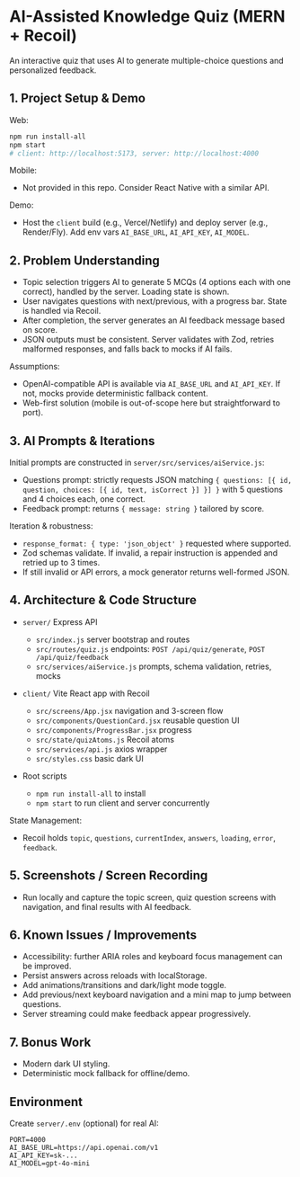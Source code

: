 # AI-Assisted Knowledge Quiz (MERN + Recoil)

An interactive quiz that uses AI to generate multiple-choice questions and personalized feedback.

## 1. Project Setup & Demo

Web:

```bash
npm run install-all
npm start
# client: http://localhost:5173, server: http://localhost:4000
```

Mobile:
- Not provided in this repo. Consider React Native with a similar API.

Demo:
- Host the `client` build (e.g., Vercel/Netlify) and deploy server (e.g., Render/Fly). Add env vars `AI_BASE_URL`, `AI_API_KEY`, `AI_MODEL`.

## 2. Problem Understanding
- Topic selection triggers AI to generate 5 MCQs (4 options each with one correct), handled by the server. Loading state is shown.
- User navigates questions with next/previous, with a progress bar. State is handled via Recoil.
- After completion, the server generates an AI feedback message based on score.
- JSON outputs must be consistent. Server validates with Zod, retries malformed responses, and falls back to mocks if AI fails.

Assumptions:
- OpenAI-compatible API is available via `AI_BASE_URL` and `AI_API_KEY`. If not, mocks provide deterministic fallback content.
- Web-first solution (mobile is out-of-scope here but straightforward to port).

## 3. AI Prompts & Iterations
Initial prompts are constructed in `server/src/services/aiService.js`:
- Questions prompt: strictly requests JSON matching `{ questions: [{ id, question, choices: [{ id, text, isCorrect }] }] }` with 5 questions and 4 choices each, one correct.
- Feedback prompt: returns `{ message: string }` tailored by score.

Iteration & robustness:
- `response_format: { type: 'json_object' }` requested where supported.
- Zod schemas validate. If invalid, a repair instruction is appended and retried up to 3 times.
- If still invalid or API errors, a mock generator returns well-formed JSON.

## 4. Architecture & Code Structure

- `server/` Express API
  - `src/index.js` server bootstrap and routes
  - `src/routes/quiz.js` endpoints: `POST /api/quiz/generate`, `POST /api/quiz/feedback`
  - `src/services/aiService.js` prompts, schema validation, retries, mocks

- `client/` Vite React app with Recoil
  - `src/screens/App.jsx` navigation and 3-screen flow
  - `src/components/QuestionCard.jsx` reusable question UI
  - `src/components/ProgressBar.jsx` progress
  - `src/state/quizAtoms.js` Recoil atoms
  - `src/services/api.js` axios wrapper
  - `src/styles.css` basic dark UI

- Root scripts
  - `npm run install-all` to install
  - `npm start` to run client and server concurrently

State Management:
- Recoil holds `topic`, `questions`, `currentIndex`, `answers`, `loading`, `error`, `feedback`.

## 5. Screenshots / Screen Recording
- Run locally and capture the topic screen, quiz question screens with navigation, and final results with AI feedback.

## 6. Known Issues / Improvements
- Accessibility: further ARIA roles and keyboard focus management can be improved.
- Persist answers across reloads with localStorage.
- Add animations/transitions and dark/light mode toggle.
- Add previous/next keyboard navigation and a mini map to jump between questions.
- Server streaming could make feedback appear progressively.

## 7. Bonus Work
- Modern dark UI styling.
- Deterministic mock fallback for offline/demo.

## Environment
Create `server/.env` (optional) for real AI:

```
PORT=4000
AI_BASE_URL=https://api.openai.com/v1
AI_API_KEY=sk-...
AI_MODEL=gpt-4o-mini
```
